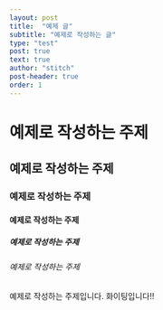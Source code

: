 ```yaml
---
layout: post
title:  "예제 글"
subtitle: "예제로 작성하는 글"
type: "test"
post: true
text: true
author: "stitch"
post-header: true
order: 1
---
```


# 예제로 작성하는 주제

## 예제로 작성하는 주제

### 예제로 작성하는 주제

#### 예제로 작성하는 주제

##### 예제로 작성하는 주제

###### 예제로 작성하는 주제

예제로 작성하는 주제입니다. 화이팅입니다!!